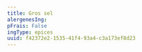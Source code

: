 ```yaml
---
title: Gros sel
alergenesIng:
pFrais: False
ingType: epices
uuid: f42372e2-1535-41f4-93a4-c3a173ef8d23
---
```

